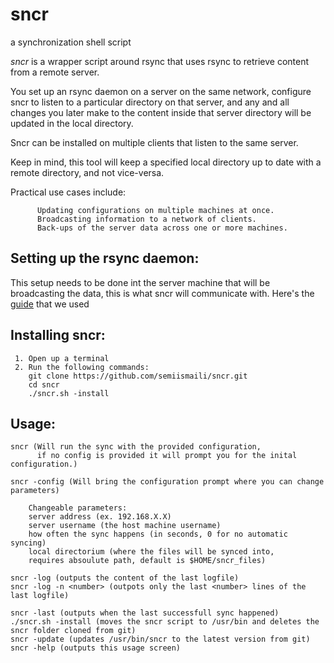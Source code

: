 # sncr
a synchronization shell script

*sncr* is a wrapper script around rsync that uses rsync to retrieve content from a remote server.
    
 You set up an rsync daemon on a server on the same network, configure sncr to listen to a particular 
directory on that server, and any and all changes you later make to the content inside that server directory 
will be updated in the local directory.
     
 Sncr can be installed on multiple clients that listen to the same server.
     
 Keep in mind, this tool will keep a specified local directory up to date with a remote directory, and not 
vice-versa.

 Practical use cases include:
 
          Updating configurations on multiple machines at once.
          Broadcasting information to a network of clients.
          Back-ups of the server data across one or more machines.
          
     
 
Setting up the rsync daemon:
-
 This setup needs to be done int the server machine that will be broadcasting the data,
 this is what sncr will communicate with.
 Here's the [guide](https://www.atlantic.net/vps-hosting/how-to-setup-rsync-daemon-linux-server/#gsc.tab=0) that we used     
    

Installing sncr:
-
     1. Open up a terminal 
     2. Run the following commands:
        git clone https://github.com/semiismaili/sncr.git
        cd sncr
        ./sncr.sh -install
Usage:
-
    sncr (Will run the sync with the provided configuration, 
          if no config is provided it will prompt you for the inital configuration.)
    
    sncr -config (Will bring the configuration prompt where you can change parameters)
    
        Changeable parameters:
        server address (ex. 192.168.X.X)
        server username (the host machine username)
        how often the sync happens (in seconds, 0 for no automatic syncing)
        local directorium (where the files will be synced into, 
        requires absoulute path, default is $HOME/sncr_files)
        
    sncr -log (outputs the content of the last logfile)
    sncr -log -n <number> (outpots only the last <number> lines of the last logfile)
    
    sncr -last (outputs when the last successfull sync happened)
    ./sncr.sh -install (moves the sncr script to /usr/bin and deletes the sncr folder cloned from git)
    sncr -update (updates /usr/bin/sncr to the latest version from git)
    sncr -help (outputs this usage screen)
